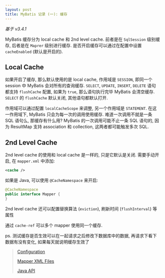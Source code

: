 ```yaml
---
layout: post
title: MyBatis 记录 (一): 缓存
---
```


*基于 v3.4.1*

MyBatis 缓存分为 local cache 和 2nd level cache. 前者是在 `SqlSession` 级别缓存, 
后者是在 `Maprer` 级别进行缓存. 是否开启缓存可以通过在配置中设置 `cacheEnabled` (默认是开启的).

## Local Cache

如果开启了缓存, 那么默认使用的是 local cache, 作用域是 `SESSION`, 即同一个 session 中 MyBatis 会对所有的查询缓存. 
`SELECT`, `UPDATE`, `INSERT`, `DELETE` 语句都支持 `flushCache` 配置, 如果为 `true`, 那么语句执行完毕 MyBatis
会清空缓存. `SELECT` 的 `flushCache` 默认关闭, 其他语句都默认打开.

作用域可以通过配置 `localCacheScope` 来调整, 另一个作用域是 `STATEMENT`. 在这一作用域下, 
MyBatis 只会为每一次的调用使用缓存. 难道一次调用不就是一条 SQL 语句么, 那缓存有什么用? 
MyBatis 的一次调用可能不止一条 SQL 语句的, 因为 ResultMap 支持 association 和 collection, 
这两者都可能触发多次 SQL.

## 2nd Level Cache

2nd level cache 的使用和 local cache 是一样的, 只是它默认是关闭. 需要手动开启, 在 `mapper.xml` 中添加:

``` xml
<cache />
```

如果是 Java, 可以使用 `@CacheNamespace` 来开启:

``` java
@CacheNamespace
public interface Mapper {
}
```

2nd level cache 还可以配置替换算法 (`eviction`), 刷新时间 (`flushInterval`) 等属性

通过 `cache-ref` 可以多个 mapper 使用同一个缓存.

ps. 测试缓存是否生效可以在一起请求之后修改下数据库中的数据, 再请求下看下数据有没有变化, 
如果每天就说明缓存生效了

> [Configuration](http://www.mybatis.org/mybatis-3/configuration.html)
>
> [Mapper XML Files](http://www.mybatis.org/mybatis-3/sqlmap-xml.html)
>
> [Java API](http://www.mybatis.org/mybatis-3/java-api.html)
